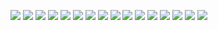 ![](/static/2020-wrapped/1.png)
![](/static/2020-wrapped/2.png)
![](/static/2020-wrapped/3.png)
![](/static/2020-wrapped/4.png)
![](/static/2020-wrapped/5.png)
![](/static/2020-wrapped/6.png)
![](/static/2020-wrapped/7.png)
![](/static/2020-wrapped/8.png)
![](/static/2020-wrapped/9.png)
![](/static/2020-wrapped/10.png)
![](/static/2020-wrapped/11.png)
![](/static/2020-wrapped/12.png)
![](/static/2020-wrapped/13.png)
![](/static/2020-wrapped/14.png)
![](/static/2020-wrapped/15.png)
![](/static/2020-wrapped/16.jpeg)
